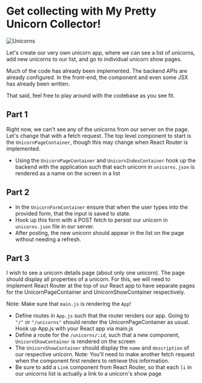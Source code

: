 # Get collecting with My Pretty Unicorn Collector!

![Unicorns](https://cdn.dribbble.com/users/141427/screenshots/2072640/lu_dribble_1x.png)

Let's create our very own unicorn app, where we can see a list of unicorns, add new unicorns to our list, and go to individual unicorn show pages.

Much of the code has already been implemented. The backend APIs are already configured. In the front-end, the component and even some JSX has already been written.

That said, feel free to play around with the codebase as you see fit.

## Part 1

Right now, we can't see any of the unicorns from our server on the page. Let's change that with a fetch request. The top level component to start is the `UnicornPageContainer`, though this may change when React Router is implemented.

* Using the `UnicornPageContainer` and `UnicornIndexContainer` hook up the backend with the application such that each unicorn in `unicorns.json` is rendered as a name on the screen in a list

## Part 2

* In the `UnicornFormContainer` ensure that when the user types into the provided form, that the input is saved to state.
* Hook up this form with a POST fetch to persist our unicorn in `unicorns.json` file in our server.
* After posting, the new unicorn should appear in the list on the page without needing a refresh.

## Part 3

I wish to see a unicorn details page (about only one unicorn). The page should display all properties of a unicorn. For this, we will need to implement React Router at the top of our React app to have separate pages for the UnicornPageContainer and UnicornShowContainer respectively.

Note: Make sure that `main.js` is rendering the `App`!

* Define routes in `App.js` such that the router renders our app. Going to `"/"` or `"/unicorns"` should render the UnicornPageContainer as usual. Hook up App.js with your React app via main.js
* Define a route for the `/unicorns/:id`, such that a new component, `UnicornShowContainer` is rendered on the screen
* The `UnicornShowContainer` should display the `name` and `description` of our respective unicorn. Note: You'll need to make another fetch request when the component first renders to retrieve this information.
* Be sure to add a `Link` component from React Router, so that each `li` in our unicorns list is actually a link to a unicorn's show page
